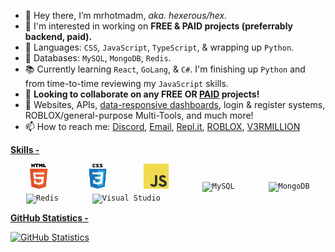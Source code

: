 - 👋 Hey there, I’m mrhotmadm, *aka. hexerous/hex.*
- 👀 I'm interested in working on **FREE & PAID projects (preferrably backend, paid).**
- 🧠 Languages: `CSS`, `JavaScript`, `TypeScript`, & wrapping up `Python`.
- 💽 Databases: `MySQL`, `MongoDB`, `Redis`.
- 📚 Currently learning `React`, `GoLang`, & `C#`. I'm finishing up `Python` and from time-to-time reviewing my `JavaScript` skills.
- 💞️ **Looking to collaborate on any FREE OR <ins>PAID</ins> projects!**
- 📝 Websites, APIs, [data-responsive dashboards](https://cdn.upload.systems/uploads/KkVfED4Y.mp4), login & register systems, ROBLOX/general-purpose Multi-Tools, and much more!
-  📫 How to reach me: [Discord](https://discord.com/users/727282789551964302), [Email](mailto:mrblackcto@outlook.com), [Repl.it](https://replit.com/@hexerous), [ROBLOX](https://www.roblox.com/users/2314460683/profile), [V3RMILLION](https://v3rmillion.net/member.php?action=profile&uid=1758248)

<ins>**Skills -**</ins>

<code style="padding-left:25px;padding-right:25px;"><img height="40" alt="HTML" src="https://raw.githubusercontent.com/github/explore/master/topics/html/html.png"></code>
<code style="padding-left:25px;padding-right:25px;"><img height="40" alt="CSS" src="https://raw.githubusercontent.com/github/explore/master/topics/css/css.png"></code>
<code style="padding-left:25px;padding-right:25px;"><img height="40" alt="JavaScript" src="https://raw.githubusercontent.com/github/explore/master/topics/javascript/javascript.png"></code>
<code style="padding-left:25px;padding-right:25px;"><img height="40" alt="MySQL" src="https://icons-for-free.com/iconfiles/png/512/development+logo+mysql+icon-1320184807686758112.png"></code>
<code style="padding-left:25px;padding-right:25px;"><img height="40" alt="MongoDB" src="https://icons-for-free.com/iconfiles/png/512/mongodb+original-1324760553088442944.png"></code>
<code style="padding-left:25px;padding-right:25px;"><img height="40" alt="Redis" src="https://icons-for-free.com/iconfiles/png/512/redis+original-1324760569511622860.png"></code>
<code style="padding-left:25px;padding-right:25px;"><img height="40" alt="Visual Studio" src="https://visualstudio.microsoft.com/wp-content/uploads/2019/06/BrandVisualStudioWin2019-3.svg"></code>

<ins>**GitHub Statistics -**</ins>

[![GitHub Statistics](https://github-readme-stats.vercel.app/api?username=mrhotmadm&show_icons=true&hide_border=false&count_private=true&include_all_commits=true&theme=kacho_ga)](https://github.com/mrhotmadm/mrhotmadm)
